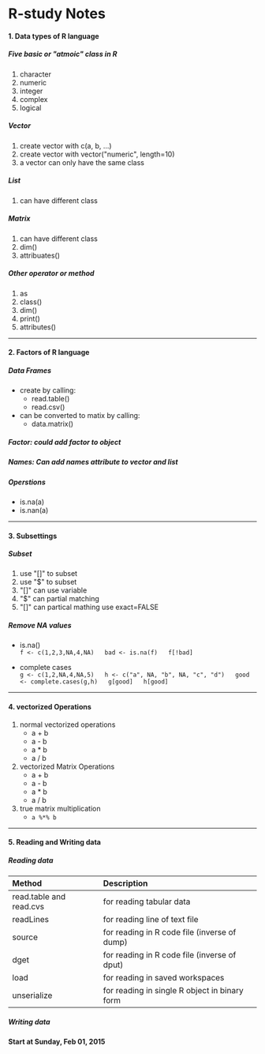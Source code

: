 # R-study Notes

#### 1. Data types of R language

##### Five basic or "atmoic" class in R
 1. character
 2. numeric
 3. integer
 4. complex
 4. logical 

##### Vector
 1. create vector with c(a, b, ...)
 2. create vector with vector("numeric", length=10)
 3. a vector can only have the same class 

##### List
 1. can have different class

##### Matrix
 1. can have different class
 2. dim()
 3. attribuates()

##### Other operator or method
 1. as
 2. class()
 3. dim()
 4. print()
 5. attributes()

---
 
#### 2. Factors of R language

##### Data Frames
- create by calling:
    + read.table()
    + read.csv()
- can be converted to matix by calling:
    + data.matrix()

##### Factor: could add factor to object

##### Names: Can add names attribute to vector and list

##### Operstions 
- is.na(a)
- is.nan(a) 

---

#### 3. Subsettings

##### Subset
1. use "[]" to subset
2. use "$" to subset
3. "[]" can use variable
4. "$" can partial matching
5. "[]" can partical mathing use exact=FALSE

##### Remove NA values
- is.na()  
   `f <- c(1,2,3,NA,4,NA)  
    bad <- is.na(f)  
    f[!bad]` 

- complete cases  
    `g <- c(1,2,NA,4,NA,5)  
    h <- c("a", NA, "b", NA, "c", "d")  
    good <- complete.cases(g,h)  
    g[good]  
    h[good]` 

---

#### 4. vectorized Operations
1. normal vectorized operations
    - a + b
    - a - b
    - a * b
    - a / b
2. vectorized Matrix Operations
    - a + b
    - a - b
    - a * b
    - a / b
3. true matrix multiplication
    - `a %*% b`

---

#### 5. Reading and Writing data

##### Reading data

| Method | Description |
| :-- | :-- |
| read.table and read.cvs  | for reading tabular data |
| readLines                | for reading line of text file |
| source                   | for reading in R code file (inverse of dump) |
| dget                     | for reading in R code file (inverse of dput) |
| load                     | for reading in saved workspaces |
| unserialize              | for reading in single R object in binary form |

##### Writing data

#### Start at Sunday, Feb 01, 2015
